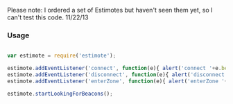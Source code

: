 Please note: I ordered a set of Estimotes but haven't seen them yet, so I can't test this code. 11/22/13

### Usage ###

```javascript

var estimote = require('estimote');

estimote.addEventListener('connect', function(e){ alert('connect '+e.beaconId); });
estimote.addEventListener('disconnect', function(e){ alert('disconnect '+e.beaconId); });
estimote.addEventListener('enterZone', function(e){ alert('enterZone '+e.beaconId+" "+e.zone); });

estimote.startLookingForBeacons();
```
